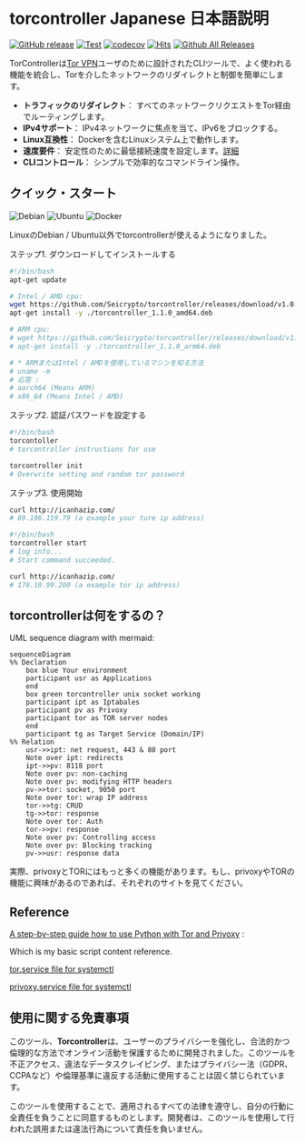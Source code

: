 # torcontroller Japanese 日本語説明

[![GitHub release](https://img.shields.io/github/release/Seicrypto/torcontroller.svg)](https://github.com/Seicrypto/torcontroller/releases/latest)
[![Test](https://github.com/Seicrypto/torcontroller/actions/workflows/test.yml/badge.svg)](https://github.com/Seicrypto/torcontroller/actions/workflows/test.yml)
[![codecov](https://codecov.io/gh/Seicrypto/torcontroller/branch/main/graph/badge.svg)](https://codecov.io/gh/Seicrypto/torcontroller)
[![Hits](https://hits.seeyoufarm.com/api/count/incr/badge.svg?url=https%3A%2F%2Fgithub.com%2FSeicrypto%2Ftorcontroller&count_bg=%2379C83D&title_bg=%23555555&icon=&icon_color=%23E7E7E7&title=hits&edge_flat=false)](https://github.com/Seicrypto/torcontroller)
[![Github All Releases](https://img.shields.io/github/downloads/Seicrypto/torcontroller/total.svg?color=87CEEB)](https://github.com/Seicrypto/torcontroller)

TorControllerは[Tor VPN](https://www.torproject.org/)ユーザのために設計されたCLIツールで、よく使われる機能を統合し、Torを介したネットワークのリダイレクトと制御を簡単にします。

- **トラフィックのリダイレクト**： すべてのネットワークリクエストをTor経由でルーティングします。
- **IPv4サポート**： IPv4ネットワークに焦点を当て、IPv6をブロックする。
- **Linux互換性**： Dockerを含むLinuxシステム上で動作します。
- **速度要件**： 安定性のために最低接続速度を設定します。[詳細](./docs/setting.md)
- **CLIコントロール**： シンプルで効率的なコマンドライン操作。

## クイック・スタート

![Debian](https://img.shields.io/badge/Debian-A81D33?style=for-the-badge&logo=debian&logoColor=white) ![Ubuntu](https://img.shields.io/badge/Ubuntu-E95420?style=for-the-badge&logo=ubuntu&logoColor=white) ![Docker](https://img.shields.io/badge/Docker-2CA5E0?style=for-the-badge&logo=docker&logoColor=white)

LinuxのDebian / Ubuntu以外でtorcontrollerが使えるようになりました。

ステップ1. ダウンロードしてインストールする

```bash
#!/bin/bash
apt-get update

# Intel / AMD cpu:
wget https://github.com/Seicrypto/torcontroller/releases/download/v1.0.1/torcontroller_1.0.1_amd64.deb
apt-get install -y ./torcontroller_1.1.0_amd64.deb

# ARM cpu:
# wget https://github.com/Seicrypto/torcontroller/releases/download/v1.0.1/torcontroller_1.0.1_arm64.deb
# apt-get install -y ./torcontroller_1.1.0_arm64.deb

# * ARMまたはIntel / AMDを使用しているマシンを知る方法
# uname -m
# 応答 :
# aarch64 (Means ARM)
# x86_64 (Means Intel / AMD)
```

ステップ2. 認証パスワードを設定する

```bash
#!/bin/bash
torcontoller
# torcontroller instructions for use

torcontroller init
# Overwrite setting and random tor password
```

ステップ3. 使用開始

```bash
curl http://icanhazip.com/
# 89.196.159.79 (a example your ture ip address)

#!/bin/bash
torcontroller start
# log info...
# Start command succeeded.

curl http://icanhazip.com/
# 176.10.99.200 (a example tor ip address)
```

## torcontrollerは何をするの？

UML sequence diagram with mermaid:

```mermaid
sequenceDiagram
%% Declaration
    box blue Your environment
    participant usr as Applications
    end
    box green torcontroller unix socket working
    participant ipt as Iptabales
    participant pv as Privoxy
    participant tor as TOR server nodes
    end
    participant tg as Target Service (Domain/IP)
%% Relation
    usr->>ipt: net request, 443 & 80 port
    Note over ipt: redirects
    ipt->>pv: 8118 port
    Note over pv: non-caching
    Note over pv: modifying HTTP headers
    pv->>tor: socket, 9050 port
    Note over tor: wrap IP address
    tor->>tg: CRUD
    tg->>tor: response
    Note over tor: Auth
    tor->>pv: response
    Note over pv: Controlling access
    Note over pv: Blocking tracking
    pv->>usr: response data
```

実際、privoxyとTORにはもっと多くの機能があります。もし、privoxyやTORの機能に興味があるのであれば、それぞれのサイトを見てください。

## Reference

[A step-by-step guide how to use Python with Tor and Privoxy](https://gist.github.com/DusanMadar/8d11026b7ce0bce6a67f7dd87b999f6b) :

Which is my basic script content reference.

[tor.service file for systemctl](https://gist.github.com/gtank/f6a8f99c70f682cd8d4acd6a4a9ee696)

[privoxy.service file for systemctl](https://alt.os.linux.mageia.narkive.com/D2i3xOYQ/privoxy-service-file-for-systemd)

## 使用に関する免責事項

このツール、**Torcontroller**は、ユーザーのプライバシーを強化し、合法的かつ倫理的な方法でオンライン活動を保護するために開発されました。このツールを不正アクセス、違法なデータスクレイピング、またはプライバシー法（GDPR、CCPAなど）や倫理基準に違反する活動に使用することは固く禁じられています。

このツールを使用することで、適用されるすべての法律を遵守し、自分の行動に全責任を負うことに同意するものとします。開発者は、このツールを使用して行われた誤用または違法行為について責任を負いません。
